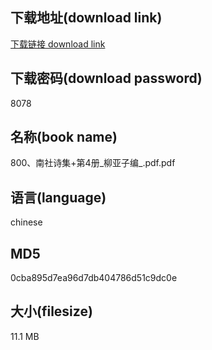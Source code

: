 ## 下载地址(download link)
[下载链接 download link](https://voluble-croquembouche-d321dc.netlify.app/?s=800%E3%80%81%E5%8D%97%E7%A4%BE%E8%AF%97%E9%9B%86%2B%E7%AC%AC4%E5%86%8C_%E6%9F%B3%E4%BA%9A%E5%AD%90%E7%BC%96_.pdf)

## 下载密码(download password)
8078

## 名称(book name)
800、南社诗集+第4册_柳亚子编_.pdf.pdf

## 语言(language)
chinese

## MD5
0cba895d7ea96d7db404786d51c9dc0e

## 大小(filesize)
11.1 MB
